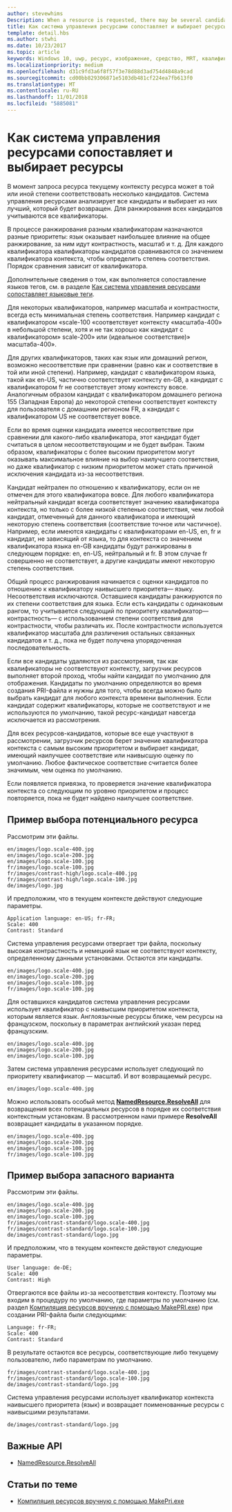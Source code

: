 ```yaml
---
author: stevewhims
Description: When a resource is requested, there may be several candidates that match the current resource context to some degree. The Resource Management System will analyze all of the candidates and determine the best candidate to return. This topic describes that process in detail and gives examples.
title: Как система управления ресурсами сопоставляет и выбирает ресурсы
template: detail.hbs
ms.author: stwhi
ms.date: 10/23/2017
ms.topic: article
keywords: Windows 10, uwp, ресурс, изображение, средство, MRT, квалификатор
ms.localizationpriority: medium
ms.openlocfilehash: d31c9fd3a6f8f57f3e78d88d3ad754d4848a9cad
ms.sourcegitcommit: cd00bb829306871e5103db481cf224ea7fb613f0
ms.translationtype: MT
ms.contentlocale: ru-RU
ms.lasthandoff: 11/01/2018
ms.locfileid: "5885081"
---
```

# <a name="how-the-resource-management-system-matches-and-chooses-resources"></a>Как система управления ресурсами сопоставляет и выбирает ресурсы
В момент запроса ресурса текущему контексту ресурса может в той или иной степени соответствовать несколько кандидатов. Система управления ресурсами анализирует все кандидаты и выбирает из них лучший, который будет возвращен. Для ранжирования всех кандидатов учитываются все квалификаторы.

В процессе ранжирования разным квалификаторам назначаются разные приоритеты: язык оказывает наибольшее влияние на общее ранжирование, за ним идут контрастность, масштаб и т. д. Для каждого квалификатора квалификаторы кандидатов сравниваются со значением квалификатора контекста, чтобы определить степень соответствия. Порядок сравнения зависит от квалификатора.

Дополнительные сведения о том, как выполняется сопоставление языков тегов, см. в разделе [Как система управления ресурсами сопоставляет языковые теги](how-rms-matches-lang-tags.md).

Для некоторых квалификаторов, например масштаба и контрастности, всегда есть минимальная степень соответствия. Например кандидат с квалификатором «scale-100 «соответствует контексту «масштаба-400» в небольшой степени, хотя и не так хорошо как кандидат с квалификатором» scale-200» или (идеальное соответствие)» масштаба-400».

Для других квалификаторов, таких как язык или домашний регион, возможно несоответствие при сравнении (равно как и соответствие в той или иной степени). Например, кандидат с квалификатором языка, такой как en-US, частично соответствует контексту en-GB, а кандидат с квалификатором fr не соответствует этому контексту вовсе. Аналогичным образом кандидат с квалификатором домашнего региона 155 (Западная Европа) до некоторой степени соответствует контексту для пользователя с домашним регионом FR, а кандидат с квалификатором US не соответствует вовсе.

Если во время оценки кандидата имеется несоответствие при сравнении для какого-либо квалификатора, этот кандидат будет считаться в целом несоответствующим и не будет выбран. Таким образом, квалификаторы с более высоким приоритетом могут оказывать максимальное влияние на выбор наилучшего соответствия, но даже квалификатор с низким приоритетом может стать причиной исключения кандидата из-за несоответствия.

Кандидат нейтрален по отношению к квалификатору, если он не отмечен для этого квалификатора вовсе. Для любого квалификатора нейтральный кандидат всегда соответствует значению квалификатора контекста, но только с более низкой степенью соответствия, чем любой кандидат, отмеченный для данного квалификатора и имеющий некоторую степень соответствия (соответствие точное или частичное). Например, если имеются кандидаты с квалификаторами en-US, en, fr и кандидат, не зависящий от языка, то для контекста со значением квалификатора языка en-GB кандидаты будут ранжированы в следующем порядке: en, en-US, нейтральный и fr. В этом случае fr совершенно не соответствует, а другие кандидаты имеют некоторую степень соответствия.

Общий процесс ранжирования начинается с оценки кандидатов по отношению к квалификатору наивысшего приоритета— языку. Несоответствия исключаются. Оставшиеся кандидаты ранжируются по их степени соответствия для языка. Если есть кандидаты с одинаковым рангом, то учитывается следующий по приоритету квалификатор— контрастность— с использованием степени соответствия для контрастности, чтобы различать их. После контрастности используется квалификатор масштаба для различения остальных связанных кандидатов и т. д., пока не будет получена упорядоченная последовательность.

Если все кандидаты удаляются из рассмотрения, так как квалификаторы не соответствуют контексту, загрузчик ресурсов выполняет второй проход, чтобы найти кандидат по умолчанию для отображения. Кандидаты по умолчанию определяются во время создания PRI-файла и нужны для того, чтобы всегда можно было выбрать кандидат для любого контекста времени выполнения. Если кандидат содержит квалификаторы, которые не соответствуют и не используются по умолчанию, такой ресурс-кандидат навсегда исключается из рассмотрения.

Для всех ресурсов-кандидатов, которые все еще участвуют в рассмотрении, загрузчик ресурсов берет значение квалификатора контекста с самым высоким приоритетом и выбирает кандидат, имеющий наилучшее соответствие или наивысшую оценку по умолчанию. Любое фактическое соответствие считается более значимым, чем оценка по умолчанию.

Если появляется привязка, то проверяется значение квалификатора контекста со следующим по уровню приоритетом и процесс повторяется, пока не будет найдено наилучшее соответствие.

## <a name="example-of-choosing-a-resource-candidate"></a>Пример выбора потенциального ресурса
Рассмотрим эти файлы.

```
en/images/logo.scale-400.jpg
en/images/logo.scale-200.jpg
en/images/logo.scale-100.jpg  
fr/images/logo.scale-100.jpg
fr/images/contrast-high/logo.scale-400.jpg
fr/images/contrast-high/logo.scale-100.jpg
de/images/logo.jpg
```

И предположим, что в текущем контексте действуют следующие параметры.

```
Application language: en-US; fr-FR;
Scale: 400
Contrast: Standard
```

Система управления ресурсами отвергает три файла, поскольку высокая контрастность и немецкий язык не соответствуют контексту, определенному данными установками. Остаются эти кандидаты.

```
en/images/logo.scale-400.jpg
en/images/logo.scale-200.jpg
en/images/logo.scale-100.jpg  
fr/images/logo.scale-100.jpg
```

Для оставшихся кандидатов система управления ресурсами использует квалификатор с наивысшим приоритетом контекста, которым является язык. Англоязычные ресурсы ближе, чем ресурсы на французском, поскольку в параметрах английский указан перед французским.

```
en/images/logo.scale-400.jpg
en/images/logo.scale-200.jpg
en/images/logo.scale-100.jpg  
```

Затем система управления ресурсами использует следующий по приоритету квалификатор — масштаб. И вот возвращаемый ресурс.

```
en/images/logo.scale-400.jpg
```

Можно использовать особый метод [**NamedResource.ResolveAll**](/uwp/api/windows.applicationmodel.resources.core.namedresource.resolveall?branch=live) для возвращения всех потенциальных ресурсов в порядке их соответствия контекстным установкам. В рассмотренном нами примере **ResolveAll** возвращает кандидаты в указанном порядке.

```
en/images/logo.scale-400.jpg
en/images/logo.scale-200.jpg
en/images/logo.scale-100.jpg  
fr/images/logo.scale-100.jpg
```

## <a name="example-of-producing-a-fallback-choice"></a>Пример выбора запасного варианта
Рассмотрим эти файлы.

```
en/images/logo.scale-400.jpg
en/images/logo.scale-200.jpg
en/images/logo.scale-100.jpg  
fr/images/contrast-standard/logo.scale-400.jpg
fr/images/contrast-standard/logo.scale-100.jpg
de/images/contrast-standard/logo.jpg
```

И предположим, что в текущем контексте действуют следующие параметры.

```
User language: de-DE;
Scale: 400
Contrast: High
```

Отвергаются все файлы из-за несоответствия контексту. Поэтому мы входим в процедуру по умолчанию, где параметры по умолчанию (см. раздел [Компиляция ресурсов вручную с помощью MakePRI.exe](compile-resources-manually-with-makepri.md)) при создании PRI-файла были следующими:

```
Language: fr-FR;
Scale: 400
Contrast: Standard
```

В результате остаются все ресурсы, соответствующие либо текущему пользователю, либо параметрам по умолчанию.

```
fr/images/contrast-standard/logo.scale-400.jpg
fr/images/contrast-standard/logo.scale-100.jpg
de/images/contrast-standard/logo.jpg
```

Система управления ресурсами использует квалификатор контекста наивысшего приоритета (язык) и возвращает поименованные ресурсы с наивысшими результатами.

```
de/images/contrast-standard/logo.jpg
```

## <a name="important-apis"></a>Важные API
* [NamedResource.ResolveAll](/uwp/api/windows.applicationmodel.resources.core.namedresource.resolveall?branch=live)

## <a name="related-topics"></a>Статьи по теме
* [Компиляция ресурсов вручную с помощью MakePri.exe](compile-resources-manually-with-makepri.md)